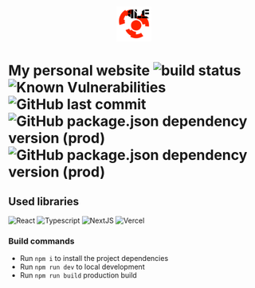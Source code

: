 <p align="center">
  <img src="https://github.com/4-life/4life.work/blob/master/public/images/logo.png?raw=true" width="70px" height="70px" alt="4life"/>
</p>

# My personal website ![build status](https://vercelbadge.vercel.app/api/4-life/4life.work?style=flat-square) ![Known Vulnerabilities](https://snyk.io/test/github/4-life/4life.work/badge.svg?style=flat-square) ![GitHub last commit](https://img.shields.io/github/last-commit/4-life/4life.work?style=flat-square) ![GitHub package.json dependency version (prod)](https://img.shields.io/github/package-json/dependency-version/4-life/4life.work/next?style=flat-square) ![GitHub package.json dependency version (prod)](https://img.shields.io/github/package-json/dependency-version/4-life/4life.work/react?style=flat-square)

## Used libraries
![React](https://img.shields.io/badge/-React-333333?style=flat-square&logo=React)
![Typescript](https://img.shields.io/badge/-Typescript-333333?style=flat-square&logo=Typescript)
![NextJS](https://img.shields.io/badge/-NextJs-333333?style=flat-square&logo=nextdotjs)
![Vercel](https://img.shields.io/badge/-Vercel-333333?style=flat-square&logo=vercel)


### Build commands

- Run `npm i` to install the project dependencies
- Run `npm run dev` to local development
- Run `npm run build` production build

